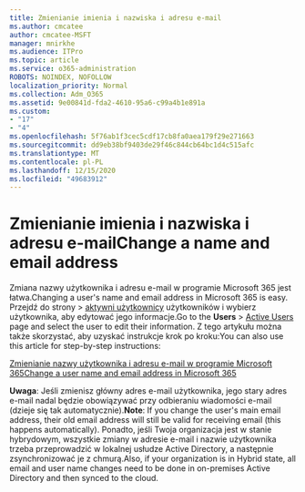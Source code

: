```yaml
---
title: Zmienianie imienia i nazwiska i adresu e-mail
ms.author: cmcatee
author: cmcatee-MSFT
manager: mnirkhe
ms.audience: ITPro
ms.topic: article
ms.service: o365-administration
ROBOTS: NOINDEX, NOFOLLOW
localization_priority: Normal
ms.collection: Adm_O365
ms.assetid: 9e00841d-fda2-4610-95a6-c99a4b1e891a
ms.custom:
- "17"
- "4"
ms.openlocfilehash: 5f76ab1f3cec5cdf17cb8fa0aea179f29e271663
ms.sourcegitcommit: dd9eb38bf9403de29f46c844cb64bc1d4c515afc
ms.translationtype: MT
ms.contentlocale: pl-PL
ms.lasthandoff: 12/15/2020
ms.locfileid: "49683912"
---
```

# <a name="change-a-name-and-email-address"></a><span data-ttu-id="c5d0c-102">Zmienianie imienia i nazwiska i adresu e-mail</span><span class="sxs-lookup"><span data-stu-id="c5d0c-102">Change a name and email address</span></span>

<span data-ttu-id="c5d0c-103">Zmiana nazwy użytkownika i adresu e-mail w programie Microsoft 365 jest łatwa.</span><span class="sxs-lookup"><span data-stu-id="c5d0c-103">Changing a user's name and email address in Microsoft 365 is easy.</span></span> <span data-ttu-id="c5d0c-104">Przejdź do strony  \> [aktywni użytkownicy](https://go.microsoft.com/fwlink/p/?linkid=834822) użytkowników i wybierz użytkownika, aby edytować jego informacje.</span><span class="sxs-lookup"><span data-stu-id="c5d0c-104">Go to the **Users** \> [Active Users](https://go.microsoft.com/fwlink/p/?linkid=834822) page and select the user to edit their information.</span></span> <span data-ttu-id="c5d0c-105">Z tego artykułu można także skorzystać, aby uzyskać instrukcje krok po kroku:</span><span class="sxs-lookup"><span data-stu-id="c5d0c-105">You can also use this article for step-by-step instructions:</span></span>
  
[<span data-ttu-id="c5d0c-106">Zmienianie nazwy użytkownika i adresu e-mail w programie Microsoft 365</span><span class="sxs-lookup"><span data-stu-id="c5d0c-106">Change a user name and email address in Microsoft 365</span></span>](https://docs.microsoft.com/microsoft-365/admin/add-users/change-a-user-name-and-email-address)
  
 <span data-ttu-id="c5d0c-107">**Uwaga**: Jeśli zmienisz główny adres e-mail użytkownika, jego stary adres e-mail nadal będzie obowiązywać przy odbieraniu wiadomości e-mail (dzieje się tak automatycznie).</span><span class="sxs-lookup"><span data-stu-id="c5d0c-107">**Note**: If you change the user's main email address, their old email address will still be valid for receiving email (this happens automatically).</span></span> <span data-ttu-id="c5d0c-108">Ponadto, jeśli Twoja organizacja jest w stanie hybrydowym, wszystkie zmiany w adresie e-mail i nazwie użytkownika trzeba przeprowadzić w lokalnej usłudze Active Directory, a następnie zsynchronizować je z chmurą.</span><span class="sxs-lookup"><span data-stu-id="c5d0c-108">Also, if your organization is in Hybrid state, all email and user name changes need to be done in on-premises Active Directory and then synced to the cloud.</span></span>